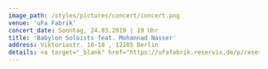 ```yaml
---
image_path: /styles/pictures/concert/concert.png
venue: 'uFa Fabrik'
concert_date: Sonntag, 24.03.2019 | 19 Uhr
title: 'Babylon Soloists feat. Mohannad Nasser'
address: Viktoriastr. 10-18 , 12105 Berlin 
details: <a target="_blank" href="https://ufafabrik.reservix.de/p/reservix/group/296850">Tickets</a>
---
```

